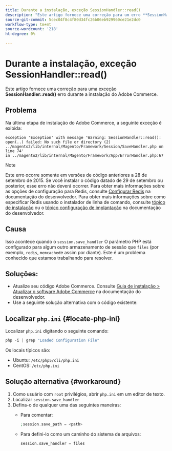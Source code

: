 ```yaml
---
title: Durante a instalação, exceção SessionHandler::read()
description: "Este artigo fornece uma correção para um erro **SessionHandler::read()** durante a instalação do Adobe Commerce."
source-git-commit: 5cec04f8c4f80d34fc26b06eb929960ce21e2dc0
workflow-type: tm+mt
source-wordcount: '218'
ht-degree: 0%

---
```



# Durante a instalação, exceção SessionHandler::read()

Este artigo fornece uma correção para uma exceção **SessionHandler::read()** erro durante a instalação do Adobe Commerce.

## Problema

Na última etapa de instalação do Adobe Commerce, a seguinte exceção é exibida:

```temrinal
exception 'Exception' with message 'Warning: SessionHandler::read():
open(..) failed: No such file or directory (2) ../magento2/lib/internal/Magento/Framework/Session/SaveHandler.php on line 74'
in ../magento2/lib/internal/Magento/Framework/App/ErrorHandler.php:67
```

>[!NOTE]
>
>Este erro ocorre somente em versões de código anteriores a 28 de setembro de 2015. Se você instalar o código datado de 29 de setembro ou posterior, esse erro não deverá ocorrer. Para obter mais informações sobre as opções de configuração para Redis, consulte [Configurar Redis](https://devdocs.magento.com/guides/v2.3/config-guide/redis/config-redis.html) na documentação do desenvolvedor. Para obter mais informações sobre como especificar Redis usando o instalador de linha de comando, consulte [tópico de instalação](https://devdocs.magento.com/guides/v2.3/install-gde/install/cli/install-cli-install.html) ou o [tópico configuração de implantação](https://devdocs.magento.com/guides/v2.3/install-gde/install/cli/install-cli-subcommands-deployment.html#instgde-cli-subcommands-configphp) na documentação do desenvolvedor.

## Causa

Isso acontece quando o `session.save_handler` O parâmetro PHP está configurado para algum outro armazenamento de sessão que `files` (por exemplo, `redis`, `memcached`e assim por diante). Este é um problema conhecido que estamos trabalhando para resolver.

## Soluções:

* Atualize seu código Adobe Commerce. Consulte [Guia de instalação > Atualizar o software Adobe Commerce](https://devdocs.magento.com/guides/v2.3/install-gde/install/cli/install-cli-uninstall.html#instgde-install-magento-update) na documentação do desenvolvedor.
* Use a seguinte solução alternativa com o código existente:

## Localizar `php.ini` {#locate-php-ini}

Localizar `php.ini` digitando o seguinte comando:

```php
php -i | grep "Loaded Configuration File"
```

Os locais típicos são:

* Ubuntu: `/etc/php5/cli/php.ini`
* CentOS: `/etc/php.ini`

## Solução alternativa {#workaround}

1. Como usuário com `root` privilégios, abrir `php.ini` em um editor de texto.
1. Localizar `session.save_handler`
1. Defina-o de qualquer uma das seguintes maneiras:
   * Para comentar:

     ```php
     ;session.save_path = <path>
     ```

   * Para defini-lo como um caminho do sistema de arquivos:

     ```php
     session.save_handler = files
     ```
